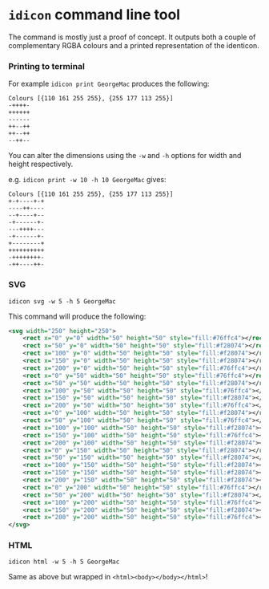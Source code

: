 `idicon` command line tool
=========================

The command is mostly just a proof of concept.
It outputs both a couple of complementary RGBA colours and a printed representation of the identicon.

### Printing to terminal

For example `idicon print GeorgeMac` produces the following:

```
Colours [{110 161 255 255}, {255 177 113 255}]
-++++-
++++++
------
++--++
++--++
--++--
```

You can alter the dimensions using the `-w` and `-h` options for width and height respectively.

e.g. `idicon print -w 10 -h 10 GeorgeMac` gives:

```
Colours [{110 161 255 255}, {255 177 113 255}]
+-+----+-+
----++----
--+----+--
-+------+-
---++++---
-+------+-
+--------+
++++++++++
-++++++++-
-++----++-
```

### SVG

`idicon svg -w 5 -h 5 GeorgeMac`

This command will produce the following:

```xml
<svg width="250" height="250">
    <rect x="0" y="0" width="50" height="50" style="fill:#76ffc4"></rect>
    <rect x="50" y="0" width="50" height="50" style="fill:#f28074"></rect>
    <rect x="100" y="0" width="50" height="50" style="fill:#f28074"></rect>
    <rect x="150" y="0" width="50" height="50" style="fill:#f28074"></rect>
    <rect x="200" y="0" width="50" height="50" style="fill:#76ffc4"></rect>
    <rect x="0" y="50" width="50" height="50" style="fill:#76ffc4"></rect>
    <rect x="50" y="50" width="50" height="50" style="fill:#f28074"></rect>
    <rect x="100" y="50" width="50" height="50" style="fill:#76ffc4"></rect>
    <rect x="150" y="50" width="50" height="50" style="fill:#f28074"></rect>
    <rect x="200" y="50" width="50" height="50" style="fill:#76ffc4"></rect>
    <rect x="0" y="100" width="50" height="50" style="fill:#f28074"></rect>
    <rect x="50" y="100" width="50" height="50" style="fill:#76ffc4"></rect>
    <rect x="100" y="100" width="50" height="50" style="fill:#f28074"></rect>
    <rect x="150" y="100" width="50" height="50" style="fill:#76ffc4"></rect>
    <rect x="200" y="100" width="50" height="50" style="fill:#f28074"></rect>
    <rect x="0" y="150" width="50" height="50" style="fill:#f28074"></rect>
    <rect x="50" y="150" width="50" height="50" style="fill:#f28074"></rect>
    <rect x="100" y="150" width="50" height="50" style="fill:#f28074"></rect>
    <rect x="150" y="150" width="50" height="50" style="fill:#f28074"></rect>
    <rect x="200" y="150" width="50" height="50" style="fill:#f28074"></rect>
    <rect x="0" y="200" width="50" height="50" style="fill:#76ffc4"></rect>
    <rect x="50" y="200" width="50" height="50" style="fill:#f28074"></rect>
    <rect x="100" y="200" width="50" height="50" style="fill:#76ffc4"></rect>
    <rect x="150" y="200" width="50" height="50" style="fill:#f28074"></rect>
    <rect x="200" y="200" width="50" height="50" style="fill:#76ffc4"></rect>
</svg>
```

### HTML

`idicon html -w 5 -h 5 GeorgeMac`

Same as above but wrapped in `<html><body></body></html>`!
